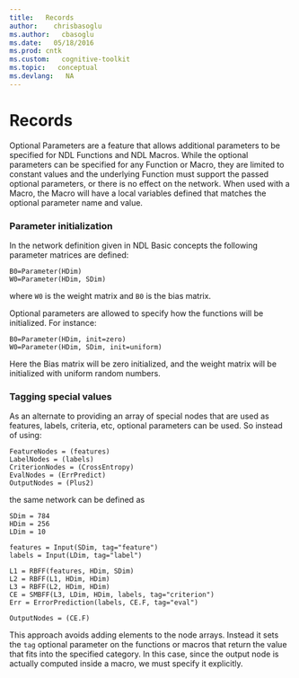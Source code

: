 ```yaml
---
title:   Records 
author:    chrisbasoglu
ms.author:   cbasoglu
ms.date:   05/18/2016
ms.prod: cntk
ms.custom:   cognitive-toolkit
ms.topic:   conceptual
ms.devlang:   NA
---
```


# Records

Optional Parameters are a feature that allows additional parameters to be specified for NDL Functions and NDL Macros. While the optional parameters can be specified for any Function or Macro, they are limited to constant values and the underlying Function must support the passed optional parameters, or there is no effect on the network. When used with a Macro, the Macro will have a local variables defined that matches the optional parameter name and value.

### Parameter initialization

In the network definition given in NDL Basic concepts the following parameter matrices are defined: 
```
B0=Parameter(HDim)  
W0=Parameter(HDim, SDim)
```
where ```W0``` is the weight matrix and ```B0``` is the bias matrix. 

Optional parameters are allowed to specify how the functions will be initialized. For instance:
```
B0=Parameter(HDim, init=zero)
W0=Parameter(HDim, SDim, init=uniform)
```
Here the Bias matrix will be zero initialized, and the weight matrix will be initialized with uniform random numbers.

### Tagging special values

As an alternate to providing an array of special nodes that are used as features, labels, criteria, etc, optional parameters can be used. So instead of using:
```
FeatureNodes = (features)
LabelNodes = (labels)
CriterionNodes = (CrossEntropy)
EvalNodes = (ErrPredict)
OutputNodes = (Plus2)
```
the same network can be defined as
```
SDim = 784
HDim = 256
LDim = 10

features = Input(SDim, tag="feature")
labels = Input(LDim, tag="label")

L1 = RBFF(features, HDim, SDim)
L2 = RBFF(L1, HDim, HDim)
L3 = RBFF(L2, HDim, HDim)
CE = SMBFF(L3, LDim, HDim, labels, tag="criterion")
Err = ErrorPrediction(labels, CE.F, tag="eval")

OutputNodes = (CE.F)
```
This approach avoids adding elements to the node arrays. Instead it sets the ```tag``` optional parameter on the functions or macros that return the value that fits into the specified category. In this case, since the output node is actually computed inside a macro, we must specify it explicitly.
